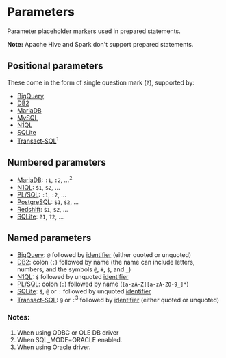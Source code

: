 # Parameters

Parameter placeholder markers used in prepared statements.

**Note:** Apache Hive and Spark don't support prepared statements.

## Positional parameters

These come in the form of single question mark (`?`), supported by:

- [BigQuery][]
- [DB2][]
- [MariaDB][]
- [MySQL][]
- [N1QL][]
- [SQLite][]
- [Transact-SQL][]<sup>1</sup>

## Numbered parameters

- [MariaDB][]: `:1`, `:2`, ...<sup>2</sup>
- [N1QL][]: `$1`, `$2`, ...
- [PL/SQL][]: `:1`, `:2`, ...
- [PostgreSQL][]: `$1`, `$2`, ...
- [Redshift][]: `$1`, `$2`, ...
- [SQLite][]: `?1`, `?2`, ...

## Named parameters

- [BigQuery][]: `@` followed by [identifier][] (either quoted or unquoted)
- [DB2][]: colon (`:`) followed by name (the name can include letters, numbers, and the symbols `@`, `#`, `$`, and `_`)
- [N1QL][]: `$` followed by unquoted [identifier][]
- [PL/SQL][]: colon (`:`) followed by name (`[a-zA-Z][a-zA-Z0-9_]*`)
- [SQLite][]: `$`, `@` or `:` followed by unquoted [identifier][]
- [Transact-SQL][]: `@` or `:`<sup>3</sup> followed by [identifier][] (either quoted or unquoted)

### Notes:

1. When using ODBC or OLE DB driver
2. When SQL_MODE=ORACLE enabled.
3. When using Oracle driver.

[identifier]: ./identifiers.md
[bigquery]: https://cloud.google.com/bigquery/docs/reference/standard-sql/lexical#query_parameters
[db2]: https://www.ibm.com/docs/en/db2/9.7?topic=statements-prepare#r0000975__l975
[mariadb]: https://mariadb.com/kb/en/prepare-statement/
[mysql]: https://dev.mysql.com/doc/refman/8.0/en/prepare.html
[n1ql]: https://docs.couchbase.com/server/current/n1ql/n1ql-language-reference/prepare.html#parameters
[pl/sql]: https://docs.oracle.com/en/database/oracle/oracle-database/21/lnoci/using-sql_statements-in-oci.html#GUID-8D6FD01B-5B8A-49A2-BFD8-71B404529F07
[postgresql]: https://www.postgresql.org/docs/14/sql-prepare.html
[redshift]: https://docs.aws.amazon.com/redshift/latest/dg/r_PREPARE.html
[sqlite]: https://sqlite.org/c3ref/bind_blob.html
[transact-sql]: https://docs.microsoft.com/en-us/dotnet/framework/data/adonet/configuring-parameters-and-parameter-data-types
